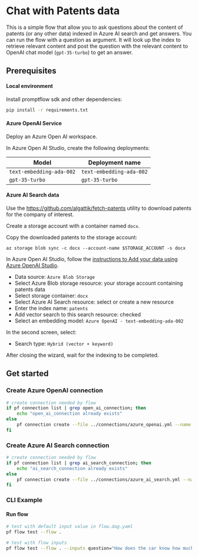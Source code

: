 # Chat with Patents data

This is a simple flow that allow you to ask questions about the content of patents (or any other data) indexed in Azure AI search and get answers.
You can run the flow with a question as argument.
It will look up the index to retrieve relevant content and post the question with the relevant content to OpenAI chat model (`gpt-35-turbo`) to get an answer.

## Prerequisites

#### Local environment

Install promptflow sdk and other dependencies:

```bash
pip install -r requirements.txt
```

#### Azure OpenAI Service

Deploy an Azure Open AI workspace.

In Azure Open AI Studio, create the following deployments:

| Model                    | Deployment name          |
| ------------------------ | ------------------------ |
| `text-embedding-ada-002` | `text-embedding-ada-002` |
| `gpt-35-turbo`           | `gpt-35-turbo`           |

#### Azure AI Search data

Use the https://github.com/algattik/fetch-patents utility to download patents for the company of interest.

Create a storage account with a container named `docx`.

Copy the downloaded patents to the storage account:

```
az storage blob sync -c docx --account-name $STORAGE_ACCOUNT -s docx
```

In Azure Open AI Studio, follow the [instructions to Add your data using Azure OpenAI Studio](https://learn.microsoft.com/en-us/azure/ai-services/openai/use-your-data-quickstart).

- Data source: `Azure Blob Storage`
- Select Azure Blob storage resource: your storage account containing patents data
- Select storage container: `docx`
- Select Azure AI Search resource: select or create a new resource
- Enter the index name: `patents`
- Add vector search to this search resource: checked
- Select an embedding model: `Azure OpenAI - text-embedding-ada-002`

In the second screen, select:

- Search type: `Hybrid (vector + keyword)`

After closing the wizard, wait for the indexing to be completed.

## Get started

### Create Azure OpenAI connection

```bash
# create connection needed by flow
if pf connection list | grep open_ai_connection; then
    echo "open_ai_connection already exists"
else
    pf connection create --file ../connections/azure_openai.yml --name open_ai_connection --set api_key=<your_api_key> api_base=https://<your openai name>.openai.azure.com
fi
```

### Create Azure AI Search connection

```bash
# create connection needed by flow
if pf connection list | grep ai_search_connection; then
    echo "ai_search_connection already exists"
else
    pf connection create --file ../connections/azure_ai_search.yml --name ai_search_connection --set api_key=<your_api_key> api_base=https://<your ai search name>.search.windows.net
fi
```

### CLI Example

#### Run flow

```bash
# test with default input value in flow.dag.yaml
pf flow test --flow .

# test with flow inputs
pf flow test --flow . --inputs question="How does the car know how much fuel is in the tank?"
```


